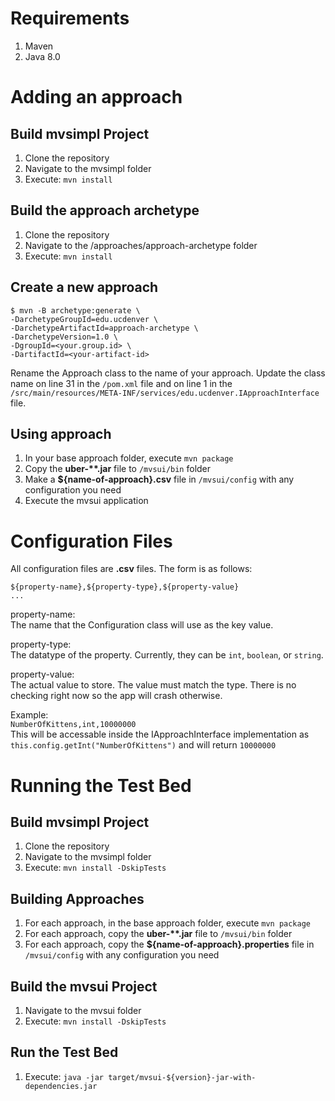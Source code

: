# Requirements
1. Maven
1. Java 8.0

# Adding an approach

## Build mvsimpl Project
1. Clone the repository
1. Navigate to the mvsimpl folder
1. Execute: `mvn install`

## Build the approach archetype
1. Clone the repository
1. Navigate to the /approaches/approach-archetype folder
1. Execute: `mvn install`

## Create a new approach
```
$ mvn -B archetype:generate \
-DarchetypeGroupId=edu.ucdenver \
-DarchetypeArtifactId=approach-archetype \
-DarchetypeVersion=1.0 \
-DgroupId=<your.group.id> \
-DartifactId=<your-artifact-id>
```
Rename the Approach class to the name of your approach. Update the class name on line 31 in the `/pom.xml` file and on line 1 in the `/src/main/resources/META-INF/services/edu.ucdenver.IApproachInterface` file.

## Using approach
1. In your base approach folder, execute `mvn package`
1. Copy the **uber-\*\*.jar** file to `/mvsui/bin` folder
1. Make a **${name-of-approach}.csv** file in `/mvsui/config` with any configuration you need
1. Execute the mvsui application

# Configuration Files
All configuration files are **.csv** files. The form is as follows:
```
${property-name},${property-type},${property-value}
...
```
property-name:  
The name that the Configuration class will use as the key value.

property-type:  
The datatype of the property. Currently, they can be `int`, `boolean`, or `string`.

property-value:  
The actual value to store. The value must match the type. There is no checking right now so the app will crash otherwise.

Example:  
`NumberOfKittens,int,10000000`  
This will be accessable inside the IApproachInterface implementation as `this.config.getInt("NumberOfKittens")` and will return `10000000`

# Running the Test Bed

## Build mvsimpl Project
1. Clone the repository
1. Navigate to the mvsimpl folder
1. Execute: `mvn install -DskipTests`

## Building Approaches
1. For each approach, in the base approach folder, execute `mvn package`
1. For each approach, copy the **uber-\*\*.jar** file to `/mvsui/bin` folder
1. For each approach, copy the **${name-of-approach}.properties** file in `/mvsui/config` with any configuration you need

## Build the mvsui Project
1. Navigate to the mvsui folder
1. Execute: `mvn install -DskipTests`

## Run the Test Bed
1. Execute: `java -jar target/mvsui-${version}-jar-with-dependencies.jar`
